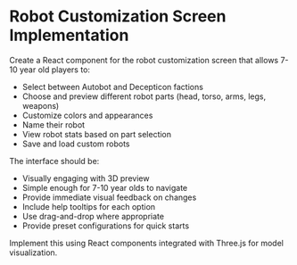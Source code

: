 # Robot Customization Screen Implementation

Create a React component for the robot customization screen that allows 7-10 year old players to:
- Select between Autobot and Decepticon factions
- Choose and preview different robot parts (head, torso, arms, legs, weapons)
- Customize colors and appearances
- Name their robot
- View robot stats based on part selection
- Save and load custom robots

The interface should be:
- Visually engaging with 3D preview
- Simple enough for 7-10 year olds to navigate
- Provide immediate visual feedback on changes
- Include help tooltips for each option
- Use drag-and-drop where appropriate
- Provide preset configurations for quick starts

Implement this using React components integrated with Three.js for model visualization.